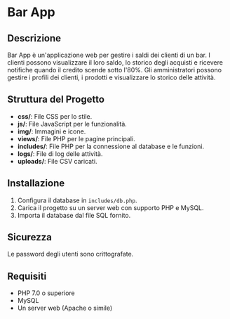 # Bar App

## Descrizione
Bar App è un'applicazione web per gestire i saldi dei clienti di un bar. I clienti possono visualizzare il loro saldo, lo storico degli acquisti e ricevere notifiche quando il credito scende sotto l'80%. Gli amministratori possono gestire i profili dei clienti, i prodotti e visualizzare lo storico delle attività.

## Struttura del Progetto
- **css/**: File CSS per lo stile.
- **js/**: File JavaScript per le funzionalità.
- **img/**: Immagini e icone.
- **views/**: File PHP per le pagine principali.
- **includes/**: File PHP per la connessione al database e le funzioni.
- **logs/**: File di log delle attività.
- **uploads/**: File CSV caricati.

## Installazione
1. Configura il database in `includes/db.php`.
2. Carica il progetto su un server web con supporto PHP e MySQL.
3. Importa il database dal file SQL fornito.

## Sicurezza
Le password degli utenti sono crittografate.

## Requisiti
- PHP 7.0 o superiore
- MySQL
- Un server web (Apache o simile)

